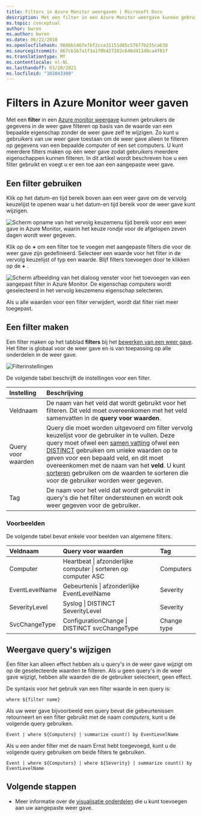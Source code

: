 ```yaml
---
title: Filters in Azure Monitor weergaven | Microsoft Docs
description: Met een filter in een Azure Monitor weergave kunnen gebruikers de gegevens in de weer gave filteren op basis van de waarde van een bepaalde eigenschap zonder de weer gave zelf te wijzigen.  In dit artikel wordt beschreven hoe u een filter gebruikt en voegt u er een toe aan een aangepaste weer gave.
ms.topic: conceptual
author: bwren
ms.author: bwren
ms.date: 06/22/2018
ms.openlocfilehash: 988bb1467e7bf2cca31151d85c57677b235cab30
ms.sourcegitcommit: 867cb1b7a1f3a1f0b427282c648d411d0ca4f81f
ms.translationtype: MT
ms.contentlocale: nl-NL
ms.lasthandoff: 03/20/2021
ms.locfileid: "102043300"
---
```

# <a name="filters-in-azure-monitor-views"></a>Filters in Azure Monitor weer gaven
Met een **filter** in een [Azure monitor weergave](view-designer.md) kunnen gebruikers de gegevens in de weer gave filteren op basis van de waarde van een bepaalde eigenschap zonder de weer gave zelf te wijzigen.  Zo kunt u gebruikers van uw weer gave toestaan om de weer gave alleen te filteren op gegevens van een bepaalde computer of een set computers.  U kunt meerdere filters maken op één weer gave zodat gebruikers meerdere eigenschappen kunnen filteren.  In dit artikel wordt beschreven hoe u een filter gebruikt en voegt u er een toe aan een aangepaste weer gave.

## <a name="using-a-filter"></a>Een filter gebruiken
Klik op het datum-en tijd bereik boven aan een weer gave om de vervolg keuzelijst te openen waar u het datum-en tijd bereik voor de weer gave kunt wijzigen.

![Scherm opname van het vervolg keuzemenu tijd bereik voor een weer gave in Azure Monitor, waarin het keuze rondje voor de afgelopen zeven dagen wordt weer gegeven.](media/view-designer-filters/filters-example-time.png)

Klik op de **+** om een filter toe te voegen met aangepaste filters die voor de weer gave zijn gedefinieerd. Selecteer een waarde voor het filter in de vervolg keuzelijst of typ een waarde. Blijf filters toevoegen door te klikken op de **+** . 


![Scherm afbeelding van het dialoog venster voor het toevoegen van een aangepast filter in Azure Monitor. De eigenschap computers wordt geselecteerd in het vervolg keuzemenu eigenschap selecteren.](media/view-designer-filters/filters-example-custom.png)

Als u alle waarden voor een filter verwijdert, wordt dat filter niet meer toegepast.


## <a name="creating-a-filter"></a>Een filter maken

Een filter maken op het tabblad **filters** bij het [bewerken van een weer gave](view-designer.md).  Het filter is globaal voor de weer gave en is van toepassing op alle onderdelen in de weer gave.  

![Filterinstellingen](media/view-designer-filters/filters-settings.png)

De volgende tabel beschrijft de instellingen voor een filter.

| Instelling | Beschrijving |
|:---|:---|
| Veldnaam | De naam van het veld dat wordt gebruikt voor het filteren.  Dit veld moet overeenkomen met het veld samenvatten in de **query voor waarden**. |
| Query voor waarden | Query die moet worden uitgevoerd om filter vervolg keuzelijst voor de gebruiker in te vullen.  Deze query moet ofwel een [samen vatting](/azure/kusto/query/summarizeoperator) ofwel een [DISTINCT](/azure/kusto/query/distinctoperator) gebruiken om unieke waarden op te geven voor een bepaald veld, en dit moet overeenkomen met de naam van het **veld**.  U kunt [sorteren](/azure/kusto/query/sortoperator) gebruiken om de waarden te sorteren die voor de gebruiker worden weer gegeven. |
| Tag | De naam voor het veld dat wordt gebruikt in query's die het filter ondersteunen en wordt ook weer gegeven voor de gebruiker. |

### <a name="examples"></a>Voorbeelden

De volgende tabel bevat enkele voor beelden van algemene filters.  

| Veldnaam | Query voor waarden | Tag |
|:--|:--|:--|
| Computer   | Heartbeat &#124; afzonderlijke computer &#124; sorteren op computer ASC | Computers |
| EventLevelName | Gebeurtenis &#124; afzonderlijke EventLevelName | Severity |
| SeverityLevel | Syslog &#124; DISTINCT SeverityLevel | Severity |
| SvcChangeType | ConfigurationChange &#124; DISTINCT svcChangeType | Change type |


## <a name="modify-view-queries"></a>Weergave query's wijzigen

Een filter kan alleen effect hebben als u query's in de weer gave wijzigt om op de geselecteerde waarden te filteren.  Als u geen query's in de weer gave wijzigt, hebben alle waarden die de gebruiker selecteert, geen effect.

De syntaxis voor het gebruik van een filter waarde in een query is: 

`where ${filter name}`  

Als uw weer gave bijvoorbeeld een query bevat die gebeurtenissen retourneert en een filter gebruikt met de naam _computers_, kunt u de volgende query gebruiken.

```kusto
Event | where ${Computers} | summarize count() by EventLevelName
```

Als u een ander filter met de naam Ernst hebt toegevoegd, kunt u de volgende query gebruiken om beide filters te gebruiken.

```kusto
Event | where ${Computers} | where ${Severity} | summarize count() by EventLevelName
```

## <a name="next-steps"></a>Volgende stappen
* Meer informatie over de [visualisatie onderdelen](view-designer-parts.md) die u kunt toevoegen aan uw aangepaste weer gave.
